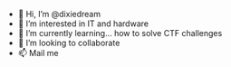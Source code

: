 - 👋 Hi, I’m @dixiedream
- 👀 I’m interested in IT and hardware
- 🌱 I’m currently learning... how to solve CTF challenges
- 💞️ I’m looking to collaborate
- 📫 Mail me

<!---
dixiedream/dixiedream is a ✨ special ✨ repository because its `README.md` (this file) appears on your GitHub profile.
You can click the Preview link to take a look at your changes.
--->
